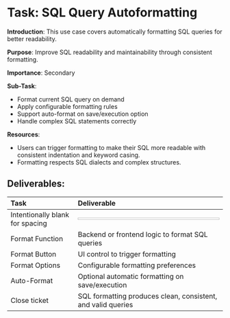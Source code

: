 Task: SQL Query Autoformatting
=================================
**Introduction**: This use case covers automatically formatting SQL queries for better readability.

**Purpose**: Improve SQL readability and maintainability through consistent formatting.

**Importance**: Secondary

**Sub-Task**: 

 * Format current SQL query on demand
 * Apply configurable formatting rules
 * Support auto-format on save/execution option
 * Handle complex SQL statements correctly

**Resources**:

 * Users can trigger formatting to make their SQL more readable with consistent indentation and keyword casing.
 * Formatting respects SQL dialects and complex structures.

Deliverables:
----------------------

| Task | Deliverable |
|:--------------|:----------------|
| Intentionally blank for spacing | <img height=5 width=700/> |
| Format Function | Backend or frontend logic to format SQL queries |
| Format Button | UI control to trigger formatting |
| Format Options | Configurable formatting preferences |
| Auto-Format | Optional automatic formatting on save/execution |
| Close ticket | SQL formatting produces clean, consistent, and valid queries |
